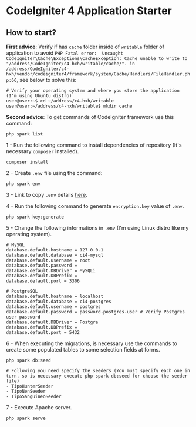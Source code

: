 # CodeIgniter 4 Application Starter

## How to start?

**First advice**: Verify if has `cache` folder inside of `writable` folder of application to avoid `PHP Fatal error:  Uncaught CodeIgniter\Cache\Exceptions\CacheException: Cache unable to write to "/address/CodeIgniter/c4-hxh/writable/cache/". in /address/CodeIgniter/c4-hxh/vendor/codeigniter4/framework/system/Cache/Handlers/FileHandler.php:66`, see below to solve this:
```
# Verify your operating system and where you store the application (I'm using Ubuntu distro)
user@user:~$ cd ~/address/c4-hxh/writable
user@user:~/address/c4-hxh/writable$ mkdir cache
```

**Second advice**: To get commands of CodeIgniter framework use this command:
```
php spark list
```

1 - Run the following command to install dependencies of repository (It's necessary `composer` installed).
```
composer install 
```

2 - Create `.env` file using the command:
```
php spark env 
```

3 - Link to copy `.env` details [here](https://github.com/codeigniter4/CodeIgniter4/blob/develop/env).

4 - Run the following command to generate `encryption.key` value of `.env`.
```
php spark key:generate
```

5 - Change the following informations in `.env` (I'm using Linux distro like my operating system).
```
# MySQL
database.default.hostname = 127.0.0.1
database.default.database = ci4-mysql
database.default.username = root
database.default.password = 
database.default.DBDriver = MySQLi
database.default.DBPrefix =
database.default.port = 3306

# PostgreSQL
database.default.hostname = localhost
database.default.database = ci4-postgres
database.default.username = postgres
database.default.password = password-postgres-user # Verify Postgres user password
database.default.DBDriver = Postgre
database.default.DBPrefix =
database.default.port = 5432
```

6 - When executing the migrations, is necessary use the commands to create some populated tables to some selection fields at forms.
```
php spark db:seed

# Following you need specify the seeders (You must specify each one in turn, so is necessary execute php spark db:seed for choose the seeder file)
- TipoHunterSeeder
- TipoNenSeeder
- TipoSanguineoSeeder
```

7 - Execute Apache server.
```
php spark serve
```